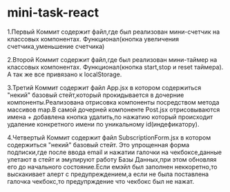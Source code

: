 # mini-task-react
<p>1.Первый Коммит содержит файл,где был реализован мини-счетчик на классовых компонентах.
Функционал(кнопка увеличения счетчика,уменьшение счетчика)</p>
<p>2.Второй Коммит содержит файл,где был реализован мини-таймер на классовых компонентах.
Функционал(кнопка start,stop и reset таймера).
А так же все привязано к localStorage.</p>
<p>3.Третий Коммит содержит файл App.jsx в котором содержиться "некий" базовый стейт,который прокидывается в дочерние компоненты.Реализована отрисовка компоненты посредством метода массивов map.В самой дочерней компоненте Post.jsx отрисовываются имена + добавлена кнопка удалить,по нажатию который происходит удаление конкретного имени по уникальному id(индефикатору).</p>
<p>4.Четвертый Коммит содержит файл SubscriptionForm.jsx в котором содержиться "некий" базовый стейт.
Это упрощенная форма подписки,где после ввода email и нажатии галочки на чекбоксе,данные улетают в стейт и эмулируют  работу Базы Данных,при этом обновляя его до начального состояние.Если емэйл был заполнен неккоретно,то выскакивает алерт с предупреждением,а если не была поставлена галочка чекбокс,то предупрждение что чекбокс был не нажат.
</p>